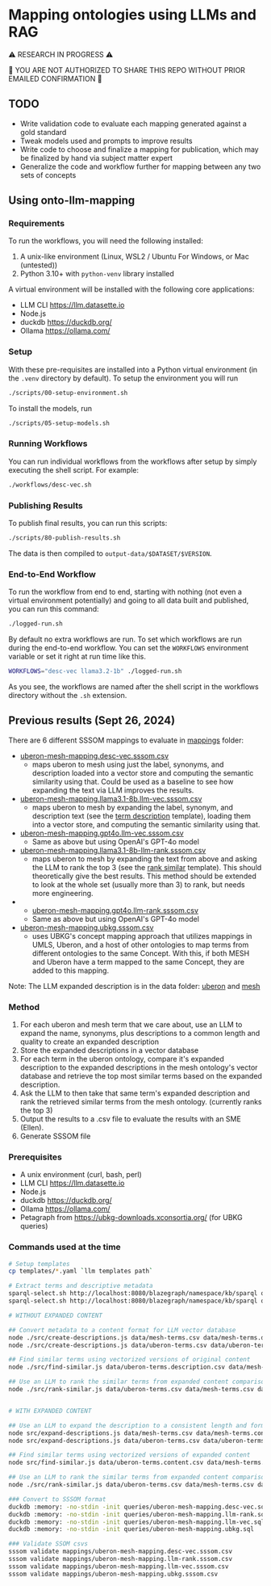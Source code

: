# Mapping ontologies using LLMs and RAG

:warning: RESEARCH IN PROGRESS :warning: 

:triangular_flag_on_post: YOU ARE NOT AUTHORIZED TO SHARE THIS REPO WITHOUT PRIOR EMAILED CONFIRMATION :triangular_flag_on_post: 

## TODO

* Write validation code to evaluate each mapping generated against a gold standard
* Tweak models used and prompts to improve results
* Write code to choose and finalize a mapping for publication, which may be finalized by hand via subject matter expert
* Generalize the code and workflow further for mapping between any two sets of concepts

## Using onto-llm-mapping

### Requirements

To run the workflows, you will need the following installed:

1. A unix-like environment (Linux, WSL2 / Ubuntu For Windows, or Mac (untested))
2. Python 3.10+ with `python-venv` library installed

A virtual environment will be installed with the following core applications:

- LLM CLI <https://llm.datasette.io>
- Node.js
- duckdb <https://duckdb.org/>
- Ollama <https://ollama.com/>

### Setup

With these pre-requisites are installed into a Python virtual environment (in the `.venv` directory by default).
To setup the environment you will run

```bash
./scripts/00-setup-environment.sh
```

To install the models, run

```bash
./scripts/05-setup-models.sh
```

### Running Workflows

You can run individual workflows from the workflows after setup by simply executing the shell script. For example:

```bash
./workflows/desc-vec.sh
```

### Publishing Results

To publish final results, you can run this scripts:

```bash
./scripts/80-publish-results.sh
```

The data is then compiled to `output-data/$DATASET/$VERSION`.

### End-to-End Workflow

To run the workflow from end to end, starting with nothing (not even a virtual environment potentially) 
and going to all data built and published, you can run this command:

```bash
./logged-run.sh
```

By default no extra workflows are run. To set which workflows are run during the end-to-end workflow.
You can set the `WORKFLOWS` environment variable or set it right at run time like this.

```bash
WORKFLOWS="desc-vec llama3.2-1b" ./logged-run.sh
```

As you see, the workflows are named after the shell script in the workflows directory without the `.sh` extension.

## Previous results (Sept 26, 2024)

There are 6 different SSSOM mappings to evaluate in [mappings](./mappings/) folder:

* [uberon-mesh-mapping.desc-vec.sssom.csv](./mappings/uberon-mesh-mapping.desc-vec.sssom.csv)
  * maps uberon to mesh using just the label, synonyms, and description loaded into a vector store and computing the semantic similarity using that. Could be used as a baseline to see how expanding the text via LLM improves the results.  
* [uberon-mesh-mapping.llama3.1-8b.llm-vec.sssom.csv](./mappings/uberon-mesh-mapping.llama3.1-8b.llm-vec.sssom.csv)
  * maps uberon to mesh by expanding the label, synonym, and description text (see the [term description](./templates/term-description.yaml) template), loading them into a vector store, and computing the semantic similarity using that.
* [uberon-mesh-mapping.gpt4o.llm-vec.sssom.csv](./mappings/uberon-mesh-mapping.gpt4o.llm-vec.sssom.csv)
  * Same as above but using OpenAI's GPT-4o model
* [uberon-mesh-mapping.llama3.1-8b-llm-rank.sssom.csv](./mappings/uberon-mesh-mapping.llama3.1-8b-llm-rank.sssom.csv)
  * maps uberon to mesh by expanding the text from above and asking the LLM to rank the top 3 (see the [rank similar](./templates/rank-similar.yaml) template). This should theoretically give the best results. This method should be extended to look at the whole set (usually more than 3) to rank, but needs more engineering.
* * [uberon-mesh-mapping.gpt4o.llm-rank.sssom.csv](./mappings/uberon-mesh-mapping.gpt4o.llm-rank.sssom.csv)
  * Same as above but using OpenAI's GPT-4o model
* [uberon-mesh-mapping.ubkg.sssom.csv](./mappings/uberon-mesh-mapping.ubkg.sssom.csv)
  * uses UBKG's concept mapping approach that utilizes mappings in UMLS, Uberon, and a host of other ontologies to map terms from different ontologies to the same Concept. With this, if both MESH and Uberon have a term mapped to the same Concept, they are added to this mapping.

Note: The LLM expanded description is in the data folder: [uberon](./data/uberon-terms.content.csv) and [mesh](./data/mesh-terms.content.csv)

### Method

1. For each uberon and mesh term that we care about, use an LLM to expand the name, synonyms, plus descriptions to a common length and quality to create an expanded description
2. Store the expanded descriptions in a vector database 
3. For each term in the uberon ontology, compare it's expanded description to the expanded descriptions in the mesh ontology's vector database and retrieve the top most similar terms based on the expanded description. 
4. Ask the LLM to then take that same term's expanded description and rank the retrieved similar terms from the mesh ontology. (currently ranks the top 3)
5. Output the results to a .csv file to evaluate the results with an SME (Ellen).
6. Generate SSSOM file

### Prerequisites

- A unix environment (curl, bash, perl)
- LLM CLI <https://llm.datasette.io>
- Node.js
- duckdb <https://duckdb.org/>
- Ollama <https://ollama.com/>
- Petagraph from <https://ubkg-downloads.xconsortia.org/> (for UBKG queries)

### Commands used at the time

```bash
# Setup templates
cp templates/*.yaml `llm templates path`

# Extract terms and descriptive metadata
sparql-select.sh http://localhost:8080/blazegraph/namespace/kb/sparql queries/mesh-terms.rq > data/mesh-terms.csv
sparql-select.sh http://localhost:8080/blazegraph/namespace/kb/sparql queries/uberon-terms.rq > data/uberon-terms.csv

# WITHOUT EXPANDED CONTENT

## Convert metadata to a content format for LLM vector database
node ./src/create-descriptions.js data/mesh-terms.csv data/mesh-terms.description.csv
node ./src/create-descriptions.js data/uberon-terms.csv data/uberon-terms.description.csv

## Find similar terms using vectorized versions of original content
node ./src/find-similar.js data/uberon-terms.description.csv data/mesh-terms.description.csv data/uberon-terms.description.mesh-scores.csv

## Use an LLM to rank the similar terms from expanded content comparison
node ./src/rank-similar.js data/uberon-terms.csv data/mesh-terms.csv data/uberon-terms.description.csv data/mesh-terms.description.csv data/uberon-terms.description.mesh-scores.csv data/uberon-terms.description.mesh-ranked-scores.csv


# WITH EXPANDED CONTENT

## Use an LLM to expand the description to a consistent length and format
node src/expand-descriptions.js data/mesh-terms.csv data/mesh-terms.content.csv
node src/expand-descriptions.js data/uberon-terms.csv data/uberon-terms.content.csv

## Find similar terms using vectorized versions of expanded content
node src/find-similar.js data/uberon-terms.content.csv data/mesh-terms.content.csv data/uberon-terms.mesh-scores.csv

## Use an LLM to rank the similar terms from expanded content comparison
node ./src/rank-similar.js data/uberon-terms.csv data/mesh-terms.csv data/uberon-terms.content.csv data/mesh-terms.content.csv data/uberon-terms.mesh-scores.csv data/uberon-terms.mesh-ranked-scores.csv

### Convert to SSSOM format
duckdb :memory: -no-stdin -init queries/uberon-mesh-mapping.desc-vec.sql
duckdb :memory: -no-stdin -init queries/uberon-mesh-mapping.llm-rank.sql
duckdb :memory: -no-stdin -init queries/uberon-mesh-mapping.llm-vec.sql
duckdb :memory: -no-stdin -init queries/uberon-mesh-mapping.ubkg.sql

### Validate SSOM csvs
sssom validate mappings/uberon-mesh-mapping.desc-vec.sssom.csv
sssom validate mappings/uberon-mesh-mapping.llm-rank.sssom.csv
sssom validate mappings/uberon-mesh-mapping.llm-vec.sssom.csv
sssom validate mappings/uberon-mesh-mapping.ubkg.sssom.csv

```
